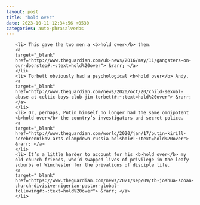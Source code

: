 ```yaml
---
layout: post
title: "hold over"
date: 2023-10-11 12:34:56 +0530
categories: auto-phrasalverbs
---
```

<ol>

    <li> This gave the two men a <b>hold over</b> them.
    <a 
    target="_blank" 
    href="http://www.theguardian.com/uk-news/2016/may/11/gangsters-on-our-doorstep#:~:text=hold%20over"> &rarr; </a>
    </li>
    <li> Torbett obviously had a psychological <b>hold over</b> Andy.
    <a 
    target="_blank" 
    href="http://www.theguardian.com/news/2020/oct/20/child-sexual-abuse-at-celtic-boys-club-jim-torbett#:~:text=hold%20over"> &rarr; </a>
    </li>
    <li> Or, perhaps, Putin himself no longer had the same omnipotent <b>hold over</b> the country’s investigators and secret police.
    <a 
    target="_blank" 
    href="http://www.theguardian.com/world/2020/jan/17/putin-kirill-serebrennikov-arts-clampdown-russia-bolshoi#:~:text=hold%20over"> &rarr; </a>
    </li>
    <li> It’s a little harder to account for his <b>hold over</b> my old church friends, who’d swapped lives of privilege in the leafy suburbs of Winchester for the privations of disciple life.
    <a 
    target="_blank" 
    href="https://www.theguardian.com/news/2021/sep/09/tb-joshua-scoan-church-divisive-nigerian-pastor-global-following#:~:text=hold%20over"> &rarr; </a>
    </li>